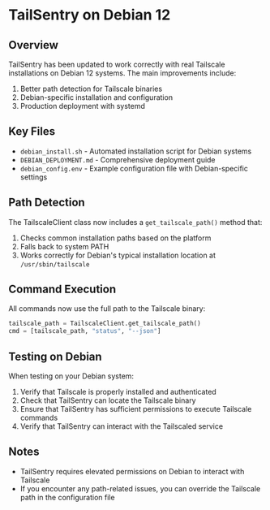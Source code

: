 # TailSentry on Debian 12

## Overview

TailSentry has been updated to work correctly with real Tailscale installations on Debian 12 systems. The main improvements include:

1. Better path detection for Tailscale binaries
2. Debian-specific installation and configuration
3. Production deployment with systemd

## Key Files

- `debian_install.sh` - Automated installation script for Debian systems
- `DEBIAN_DEPLOYMENT.md` - Comprehensive deployment guide
- `debian_config.env` - Example configuration file with Debian-specific settings

## Path Detection

The TailscaleClient class now includes a `get_tailscale_path()` method that:

1. Checks common installation paths based on the platform
2. Falls back to system PATH
3. Works correctly for Debian's typical installation location at `/usr/sbin/tailscale`

## Command Execution

All commands now use the full path to the Tailscale binary:

```python
tailscale_path = TailscaleClient.get_tailscale_path()
cmd = [tailscale_path, "status", "--json"]
```

## Testing on Debian

When testing on your Debian system:

1. Verify that Tailscale is properly installed and authenticated
2. Check that TailSentry can locate the Tailscale binary
3. Ensure that TailSentry has sufficient permissions to execute Tailscale commands
4. Verify that TailSentry can interact with the Tailscaled service

## Notes

- TailSentry requires elevated permissions on Debian to interact with Tailscale
- If you encounter any path-related issues, you can override the Tailscale path in the configuration file
